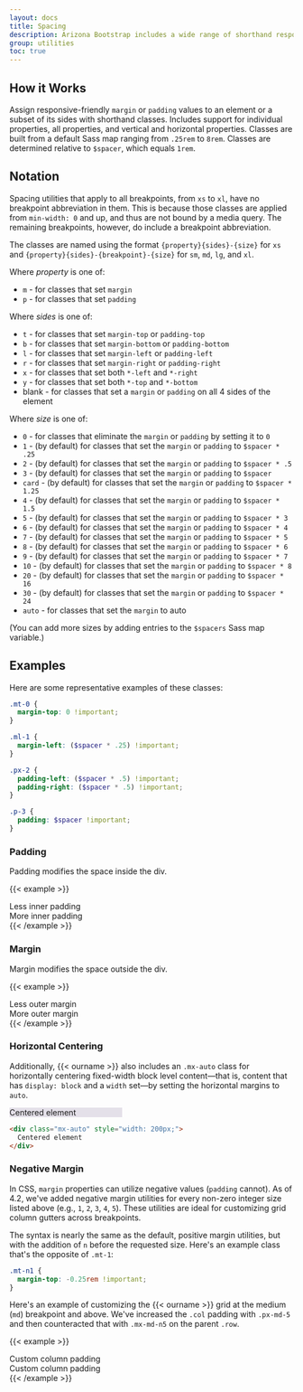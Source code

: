 ```yaml
---
layout: docs
title: Spacing
description: Arizona Bootstrap includes a wide range of shorthand responsive margin and padding utility classes to modify an element's appearance.
group: utilities
toc: true
---
```


## How it Works

Assign responsive-friendly `margin` or `padding` values to an element or a subset of its sides with shorthand classes. Includes support for individual properties, all properties, and vertical and horizontal properties. Classes are built from a default Sass map ranging from `.25rem` to `8rem`. Classes are determined relative to `$spacer`, which equals `1rem`.

## Notation

Spacing utilities that apply to all breakpoints, from `xs` to `xl`, have no breakpoint abbreviation in them. This is because those classes are applied from `min-width: 0` and up, and thus are not bound by a media query. The remaining breakpoints, however, do include a breakpoint abbreviation.

The classes are named using the format `{property}{sides}-{size}` for `xs` and `{property}{sides}-{breakpoint}-{size}` for `sm`, `md`, `lg`, and `xl`.

Where *property* is one of:

* `m` - for classes that set `margin`
* `p` - for classes that set `padding`

Where *sides* is one of:

* `t` - for classes that set `margin-top` or `padding-top`
* `b` - for classes that set `margin-bottom` or `padding-bottom`
* `l` - for classes that set `margin-left` or `padding-left`
* `r` - for classes that set `margin-right` or `padding-right`
* `x` - for classes that set both `*-left` and `*-right`
* `y` - for classes that set both `*-top` and `*-bottom`
* blank - for classes that set a `margin` or `padding` on all 4 sides of the element

Where *size* is one of:

* `0` - for classes that eliminate the `margin` or `padding` by setting it to `0`
* `1` - (by default) for classes that set the `margin` or `padding` to `$spacer * .25`
* `2` - (by default) for classes that set the `margin` or `padding` to `$spacer * .5`
* `3` - (by default) for classes that set the `margin` or `padding` to `$spacer`
* `card` - (by default) for classes that set the `margin` or `padding` to `$spacer * 1.25`
* `4` - (by default) for classes that set the `margin` or `padding` to `$spacer * 1.5`
* `5` - (by default) for classes that set the `margin` or `padding` to `$spacer * 3`
* `6` - (by default) for classes that set the `margin` or `padding` to `$spacer * 4`
* `7` - (by default) for classes that set the `margin` or `padding` to `$spacer * 5`
* `8` - (by default) for classes that set the `margin` or `padding` to `$spacer * 6`
* `9` - (by default) for classes that set the `margin` or `padding` to `$spacer * 7`
* `10` - (by default) for classes that set the `margin` or `padding` to `$spacer * 8`
* `20` - (by default) for classes that set the `margin` or `padding` to `$spacer * 16`
* `30` - (by default) for classes that set the `margin` or `padding` to `$spacer * 24`
* `auto` - for classes that set the `margin` to auto

(You can add more sizes by adding entries to the `$spacers` Sass map variable.)

## Examples

Here are some representative examples of these classes:

```scss
.mt-0 {
  margin-top: 0 !important;
}

.ml-1 {
  margin-left: ($spacer * .25) !important;
}

.px-2 {
  padding-left: ($spacer * .5) !important;
  padding-right: ($spacer * .5) !important;
}

.p-3 {
  padding: $spacer !important;
}
```

### Padding

Padding modifies the space inside the div.

{{< example >}}
<div class="row">
  <div class="col">
    <div class="p-3 bg-light">Less inner padding</div>
  </div>
  <div class="col">
    <div class="p-6 bg-light">More inner padding</div>
  </div>
</div>
{{< /example >}}

### Margin

Margin modifies the space outside the div.

{{< example >}}
<div class="row">
  <div class="col">
    <div class="my-3 bg-light">Less outer margin</div>
  </div>
  <div class="col">
    <div class="my-6 bg-light">More outer margin</div>
  </div>
</div>
{{< /example >}}


### Horizontal Centering

Additionally, {{< ourname >}} also includes an `.mx-auto` class for horizontally centering fixed-width block level content—that is, content that has `display: block` and a `width` set—by setting the horizontal margins to `auto`.

<div class="bd-example">
  <div class="mx-auto" style="width: 200px; background-color: rgba(86,61,124,.15);">
    Centered element
  </div>
</div>

```html
<div class="mx-auto" style="width: 200px;">
  Centered element
</div>
```

### Negative Margin

In CSS, `margin` properties can utilize negative values (`padding` cannot). As of 4.2, we've added negative margin utilities for every non-zero integer size listed above (e.g., `1`, `2`, `3`, `4`, `5`). These utilities are ideal for customizing grid column gutters across breakpoints.

The syntax is nearly the same as the default, positive margin utilities, but with the addition of `n` before the requested size. Here's an example class that's the opposite of `.mt-1`:

```scss
.mt-n1 {
  margin-top: -0.25rem !important;
}
```

Here's an example of customizing the {{< ourname >}} grid at the medium (`md`) breakpoint and above. We've increased the `.col` padding with `.px-md-5` and then counteracted that with `.mx-md-n5` on the parent `.row`.

{{< example >}}
<div class="row mx-md-n5">
  <div class="col px-md-5"><div class="p-3 border bg-light">Custom column padding</div></div>
  <div class="col px-md-5"><div class="p-3 border bg-light">Custom column padding</div></div>
</div>
{{< /example >}}
